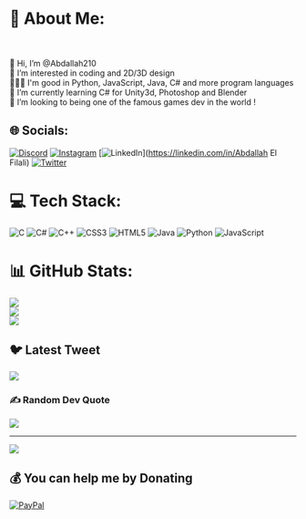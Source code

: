 # 💫 About Me:
<br><br>👋 Hi, I’m @Abdallah210<br>👀 I’m interested in coding and 2D/3D design<br>👨🏽‍💻 I'm good in Python, JavaScript, Java, C# and more program languages<br>🧊 I’m currently learning C# for Unity3d, Photoshop and Blender<br>💞️ I’m looking to being one of the famous games dev in the world !<br>


## 🌐 Socials:
[![Discord](https://img.shields.io/badge/Discord-%237289DA.svg?logo=discord&logoColor=white)](https://discord.gg/Abdallah#0866) [![Instagram](https://img.shields.io/badge/Instagram-%23E4405F.svg?logo=Instagram&logoColor=white)](https://instagram.com/abdallah_elfilali_) [![LinkedIn](https://img.shields.io/badge/LinkedIn-%230077B5.svg?logo=linkedin&logoColor=white)](https://linkedin.com/in/Abdallah El Filali) [![Twitter](https://img.shields.io/badge/Twitter-%231DA1F2.svg?logo=Twitter&logoColor=white)](https://twitter.com/@Abdellah1999999) 

# 💻 Tech Stack:
![C](https://img.shields.io/badge/c-%2300599C.svg?style=for-the-badge&logo=c&logoColor=white) ![C#](https://img.shields.io/badge/c%23-%23239120.svg?style=for-the-badge&logo=c-sharp&logoColor=white) ![C++](https://img.shields.io/badge/c++-%2300599C.svg?style=for-the-badge&logo=c%2B%2B&logoColor=white) ![CSS3](https://img.shields.io/badge/css3-%231572B6.svg?style=for-the-badge&logo=css3&logoColor=white) ![HTML5](https://img.shields.io/badge/html5-%23E34F26.svg?style=for-the-badge&logo=html5&logoColor=white) ![Java](https://img.shields.io/badge/java-%23ED8B00.svg?style=for-the-badge&logo=java&logoColor=white) ![Python](https://img.shields.io/badge/python-3670A0?style=for-the-badge&logo=python&logoColor=ffdd54) ![JavaScript](https://img.shields.io/badge/javascript-%23323330.svg?style=for-the-badge&logo=javascript&logoColor=%23F7DF1E)
# 📊 GitHub Stats:
![](https://github-readme-stats.vercel.app/api?username=Abdallah210&theme=dark&hide_border=false&include_all_commits=true&count_private=true)<br/>
![](https://github-readme-streak-stats.herokuapp.com/?user=Abdallah210&theme=dark&hide_border=false)<br/>
![](https://github-readme-stats.vercel.app/api/top-langs/?username=Abdallah210&theme=dark&hide_border=false&include_all_commits=true&count_private=true&layout=compact)

## 🐦 Latest Tweet
[![](https://gtce.itsvg.in/api?username=@Abdellah1999999)](https://github.com/VishwaGauravIn/github-twitter-card-embed)

### ✍️ Random Dev Quote
![](https://quotes-github-readme.vercel.app/api?type=horizontal&theme=radical)

---
[![](https://visitcount.itsvg.in/api?id=Abdallah210&icon=5&color=0)](https://visitcount.itsvg.in)

  ## 💰 You can help me by Donating
  [![PayPal](https://img.shields.io/badge/PayPal-00457C?style=for-the-badge&logo=paypal&logoColor=white)](https://paypal.me/paypal.me/abdallah1999999) 

  
<!-- Proudly created with GPRM ( https://gprm.itsvg.in ) -->
